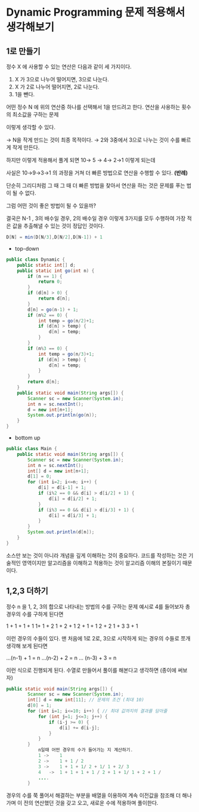 # Dynamic Programming 문제 적용해서 생각해보기

## 1로 만들기

정수 X 에 사용할 수 있는 연산은 다음과 같이 세 가지이다. 

1. X 가 3으로 나누어 떨어지면, 3으로 나눈다.
2. X 가 2로 나누어 떨어지면, 2로 나눈다.
3. 1을 뺀다.

어떤 정수 N 에 위의 연산중 하나를 선택해서 1을 만드려고 한다. 연산을 사용하는 횟수의 최소값을 구하는 문제

이렇게 생각할 수 있다. 

→ N을 작게 만드는 것이 최종 목적이다. → 2와 3중에서 3으로 나누는 것이 수를 빠르게 작게 만든다. 

하지만 이렇게 적용해서 풀게 되면 10→ 5 → 4→ 2→1 이렇게 되는데 

사실은 10→9→3→1 의 과정을 거쳐 더 빠른 방법으로 연산을 수행할 수 있다. **(반례)**

단순히 그리디처럼 그 때 그 때 더 빠른 방법을 찾아서 연산을 하는 것은 문제를 푸는 법이 될 수 없다. 

그럼 어떤 것이 좋은 방법이 될 수 있을까?

결국은 N-1 , 3의 배수일 경우, 2의 배수일 경우 이렇게 3가지를 모두 수행하여 가장 적은 값을 추출해낼 수 있는 것이 정답인 것이다. 

```java
D[N] = min(D[N/3],D[N/2],D[N-1]) + 1
```

- top-down

```java
public class Dynamic {
    public static int[] d;
    public static int go(int n) {
        if (n == 1) {
            return 0;
        }
        if (d[n] > 0) {
            return d[n];
        }
        d[n] = go(n-1) + 1;
        if (n%2 == 0) {
            int temp = go(n/2)+1;
            if (d[n] > temp) {
                d[n] = temp;
            }
        }
        if (n%3 == 0) {
            int temp = go(n/3)+1;
            if (d[n] > temp) {
                d[n] = temp;
            }
        }
        return d[n];
    }
    public static void main(String args[]) {
        Scanner sc = new Scanner(System.in);
        int n = sc.nextInt();
        d = new int[n+1];
        System.out.println(go(n));
    }
}
```

- bottom up

```java
public class Main {
    public static void main(String args[]) {
        Scanner sc = new Scanner(System.in);
        int n = sc.nextInt();
        int[] d = new int[n+1];
        d[1] = 0;
        for (int i=2; i<=n; i++) {
            d[i] = d[i-1] + 1;
            if (i%2 == 0 && d[i] > d[i/2] + 1) {
                d[i] = d[i/2] + 1;
            }
            if (i%3 == 0 && d[i] > d[i/3] + 1) {
                d[i] = d[i/3] + 1;
            }
        }
        System.out.println(d[n]);
    }
}
```

소스만 보는 것이 아니라 개념을 깊게 이해하는 것이 중요하다.
코드를 작성하는 것은 기술적인 영역이지만 알고리즘을 이해하고 적용하는 것이 알고리즘 이해의 본질이기 때문이다. 

## 1,2,3 더하기

정수 n 을 1, 2, 3의 합으로 나타내는 방법의 수를 구하는 문제
예시로 4를 들어보자
총 경우의 수를 구하게 된다면 

1 + 1 + 1 + 1
1+ 1 + 2
1 + 2 + 1
2 + 1 + 1
2 + 2
1 + 3
3 + 1

이런 경우의 수들이 있다.
맨 처음에 1로 2로, 3으로 시작하게 되는 경우의 수들로 쪼개 생각해 보게 된다면

...(n-1) + 1 = n
...(n-2) + 2 = n
... (n-3) + 3 = n

이런 식으로 진행되게 된다. 
수열로 만들어서 풀이를 해본다고 생각하면 (종이에 써보자)

```java
public static void main(String args[]) {
        Scanner sc = new Scanner(System.in);
        int[] d = new int[11]; // 문제의 조건 (최대 10)
        d[0] = 1;
        for (int i=1; i<=10; i++) { // 최대 값까지의 결과를 담아줄 
            for (int j=1; j<=3; j++) {
                if (i-j >= 0) {
                    d[i] += d[i-j];
                }
            }
        }
            n일때 어떤 경우의 수가 들어가는 지 계산하기.
			1 ->	1
			2 ->	1 + 1 / 2
			3 ->	1 + 1 + 1/ 2 + 1/ 1 + 2/ 3
			4	->  1 + 1 + 1 + 1 / 2 + 1 + 1/ 1 + 2 + 1 /
			....
	    }
```

경우의 수를 쭉 풀어서 해결하는 부분을 배열을 이용하여 계속 이전값을 참조해 더 해나가며 이 전의 연산했던 것을 갖고 오고, 
새로운 수에 적용하며 풀이한다.